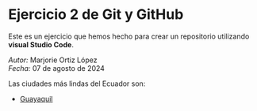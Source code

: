 # Ejercicio 2 de Git y GitHub

Este es un ejercicio que hemos hecho para crear un repositorio utilizando **visual Studio Code**. 

*Autor:* Marjorie Ortiz López  
*Fecha:* 07 de agosto de 2024 

Las ciudades más lindas del Ecuador son:
- [Guayaquil](guayaquil.md)
